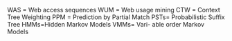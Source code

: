 WAS = Web access sequences
WUM = Web usage mining
CTW = Context Tree Weighting
PPM = Prediction by Partial Match
PSTs=  Probabilistic Suffix Tree
HMMs=Hidden Markov Models 
VMMs= Vari- able order Markov Models